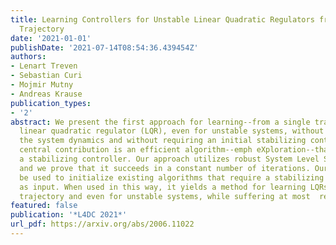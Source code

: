 ```yaml
---
title: Learning Controllers for Unstable Linear Quadratic Regulators from a Single
  Trajectory
date: '2021-01-01'
publishDate: '2021-07-14T08:54:36.439454Z'
authors:
- Lenart Treven
- Sebastian Curi
- Mojmir Mutny
- Andreas Krause
publication_types:
- '2'
abstract: We present the first approach for learning--from a single trajectory--a
  linear quadratic regulator (LQR), even for unstable systems, without knowledge of
  the system dynamics and without requiring an initial stabilizing controller. Our
  central contribution is an efficient algorithm--emph eXploration--that quickly identifies
  a stabilizing controller. Our approach utilizes robust System Level Synthesis (SLS),
  and we prove that it succeeds in a constant number of iterations. Our approach can
  be used to initialize existing algorithms that require a stabilizing controller
  as input. When used in this way, it yields a method for learning LQRs from a single
  trajectory and even for unstable systems, while suffering at most  regret.
featured: false
publication: '*L4DC 2021*'
url_pdf: https://arxiv.org/abs/2006.11022
---
```


